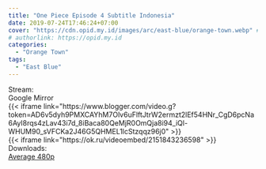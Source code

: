 ```yaml
---
title: "One Piece Episode 4 Subtitle Indonesia"
date: 2019-07-24T17:46:24+07:00
cover: "https://cdn.opid.my.id/images/arc/east-blue/orange-town.webp" # author: Onepiece ID
# authorlink: https://opid.my.id
categories:
  - "Orange Town"
tags:
  - "East Blue"
---
```

<div class="ui menu violet borderless inverted">
  <div class="header item active">
        Stream:
    </div>
  <a class="active item" data-tab="google">
    <i class="google drive icon"></i> Google
  </a>
  <a class="item nounderline" data-tab="mirror">
    <i class="odnoklassniki icon"></i> Mirror
  </a>
</div>
<div class="ui bottom attached tab segment active" style="border:0 !important;" data-tab="google">
{{< iframe link="https://www.blogger.com/video.g?token=AD6v5dyh9PMXCAYhM7Olv6uFlftJtrW2ermzt2lEf54HNr_CgD6pcNa6AyI8rqs4zLav43i7d_8iBaca80QeMjR0OmQja8i94_iQl-WHUM90_sVFCKa2J46G5QHMEL1lcStzqqz96j0" >}}
</div>
<div class="ui bottom attached tab segment" style="border:0 !important;" data-tab="mirror">
{{< iframe link="https://ok.ru/videoembed/2151843236598" >}}
</div>
<div class="ui menu violet borderless inverted">
  <div class="header item active">
        Downloads:
    </div>
  <a class="item nounderline" href="https://ouo.io/oVrLVG" target="_blank" rel="dofollow"><i class="google drive icon"></i>
    Average 480p</a>
</div>
